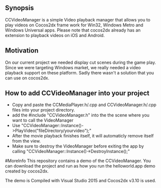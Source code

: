 ## Synopsis

CCVideoManager is a simple Video playback manager that allows you to play videos on Cocos2dx frame work for Win32, Windows Metro and Windows Universal apps. Please note that cocos2dx already has an extension to playback videos on iOS and Android.

## Motivation

On our current project we needed display cut scenes during the game play. Since we were targeting Windows market, we really needed a video playback support on these platform. Sadly there wasn't a solution that you can use on cocos2dx.

## How to add CCVideoManager into your project
- Copy and paste the CCMediaPlayer.h/.cpp and CCVideoManager.h/.cpp files into your project directory.
- add the #include "CCVideoManager.h" into the the scene where you want to call the VideoManager
- Use "CCVideoManager::Instance()->PlayVideo("fileDirectory/yourvideo");"
- After the movie playback finishes itself, it will automaticly remove itself from the view.
- Make sure to destroy the VideoManager before exiting the app by calling "CCVideoManager::Instance()->DestroyInstance();"

#MoreInfo
This repository contains a demo of the CCVideoManager. You can download the project and run as how you run the helloworld.app demo
created by cocos2dx.

The demo is Compiled with Visual Studio 2015
and Cocos2dx v3.10 is used.




